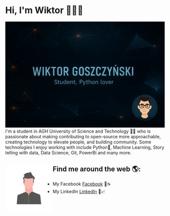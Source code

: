 # Hi, I'm Wiktor 👋👨‍💻

<img src="https://raw.githubusercontent.com/vityk-dev/vityk-dev/master/banner.png" alt="banner that says Viktor Goshchynskyi - student, python lover, front-end developer and community organizer">
I'm a student in AGH University of Science and Technology 👨‍🎓 who is passionate about making contributing to open-source more approachable, creating technology to elevate people, and building community. Some technologies I enjoy working with include Python🐍, Machine Learning, Story telling with data, Data Science, Git, PowerBi and many more.


## Find me around the web 🌎: <a href="https://github.com/sponsors/vityk-dev"><img align="left" width="150" height="150" src="https://github.com/vityk-dev/vityk-dev/blob/main/Vg_Animated.gif?raw=true"></a>
- My Facebook <a href="https://www.facebook.com/profile.php?id=100014110031865">Facebook</a> 🌅☕️
- My LinkedIn <a href="https://www.linkedin.com/in/viktor-goshchynskyi-852a0420b/">LinkedIn</a> 💼📈
